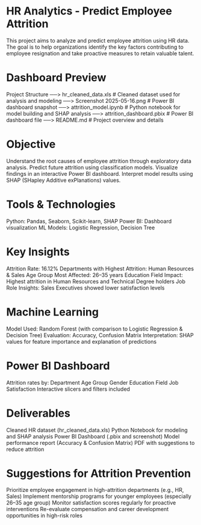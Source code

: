 # HR Analytics - Predict Employee Attrition
This project aims to analyze and predict employee attrition using HR data.
The goal is to help organizations identify the key factors contributing to employee resignation and take proactive measures to retain valuable talent.

# Dashboard Preview
 Project Structure
──> hr_cleaned_data.xls           # Cleaned dataset used for analysis and modeling
──> Screenshot 2025-05-16.png     # Power BI dashboard snapshot
──> attrition_model.ipynb         # Python notebook for model building and SHAP analysis
──> attrition_dashboard.pbix      # Power BI dashboard file
──> README.md                     # Project overview and details
# Objective
Understand the root causes of employee attrition through exploratory data analysis.
Predict future attrition using classification models.
Visualize findings in an interactive Power BI dashboard.
Interpret model results using SHAP (SHapley Additive exPlanations) values.

# Tools & Technologies
Python: Pandas, Seaborn, Scikit-learn, SHAP
Power BI: Dashboard visualization
ML Models: Logistic Regression, Decision Tree

# Key Insights
Attrition Rate: 16.12%
Departments with Highest Attrition: Human Resources & Sales
Age Group Most Affected: 26–35 years
Education Field Impact: Highest attrition in Human Resources and Technical Degree holders
Job Role Insights: Sales Executives showed lower satisfaction levels

# Machine Learning
Model Used: Random Forest (with comparison to Logistic Regression & Decision Tree)
Evaluation: Accuracy, Confusion Matrix
Interpretation: SHAP values for feature importance and explanation of predictions

# Power BI Dashboard
Attrition rates by:
Department
Age Group
Gender
Education Field
Job Satisfaction
Interactive slicers and filters included

# Deliverables
Cleaned HR dataset (hr_cleaned_data.xls)
Python Notebook for modeling and SHAP analysis
Power BI Dashboard (.pbix and screenshot)
Model performance report (Accuracy & Confusion Matrix)
PDF with suggestions to reduce attrition 

# Suggestions for Attrition Prevention
Prioritize employee engagement in high-attrition departments (e.g., HR, Sales)
Implement mentorship programs for younger employees (especially 26–35 age group)
Monitor satisfaction scores regularly for proactive interventions
Re-evaluate compensation and career development opportunities in high-risk roles
